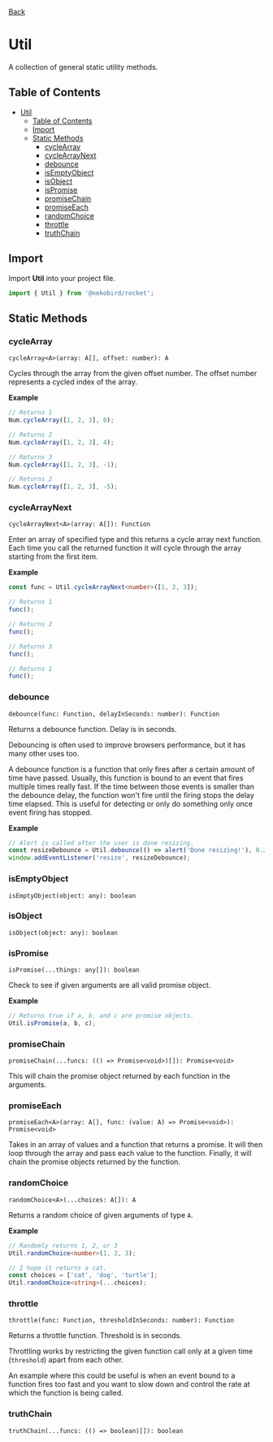 [Back](../index.md)

# Util

A collection of general static utility methods.

## Table of Contents

- [Util](#util)
  - [Table of Contents](#table-of-contents)
  - [Import](#import)
  - [Static Methods](#static-methods)
    - [cycleArray](#cyclearray)
    - [cycleArrayNext](#cyclearraynext)
    - [debounce](#debounce)
    - [isEmptyObject](#isemptyobject)
    - [isObject](#isobject)
    - [isPromise](#ispromise)
    - [promiseChain](#promisechain)
    - [promiseEach](#promiseeach)
    - [randomChoice](#randomchoice)
    - [throttle](#throttle)
    - [truthChain](#truthchain)

## Import

Import **Util** into your project file.

```typescript
import { Util } from '@nekobird/rocket';
```

## Static Methods

### cycleArray

`cycleArray<A>(array: A[], offset: number): A`

Cycles through the array from the given offset number.
The offset number represents a cycled index of the array.

**Example**

```typescript
// Returns 1
Num.cycleArray([1, 2, 3], 0);

// Returns 2
Num.cycleArray([1, 2, 3], 4);

// Returns 3
Num.cycleArray([1, 2, 3], -1);

// Returns 2
Num.cycleArray([1, 2, 3], -5);
```

### cycleArrayNext

`cycleArrayNext<A>(array: A[]): Function`

Enter an array of specified type and this returns a cycle array next function.
Each time you call the returned function it will cycle through the array starting from the first item.

**Example**

```typescript
const func = Util.cycleArrayNext<number>([1, 2, 3]);

// Returns 1
func();

// Returns 2
func();

// Returns 3
func();

// Returns 1
func();
```

### debounce

`debounce(func: Function, delayInSeconds: number): Function`

Returns a debounce function.
Delay is in seconds.

Debouncing is often used to improve browsers performance, but it has many other uses too.

A debounce function is a function that only fires after a certain amount of time have passed. Usually, this function is bound to an event that fires multiple times really fast.
If the time between those events is smaller than the debounce delay, the function won't fire until the firing stops the delay time elapsed.
This is useful for detecting or only do something only once event firing has stopped.

**Example**

```typescript
// Alert is called after the user is done resizing.
const resizeDebounce = Util.debounce(() => alert('Done resizing!'), 0.2);
window.addEventListener('resize', resizeDebounce);
```

### isEmptyObject

`isEmptyObject(object: any): boolean`

### isObject

`isObject(object: any): boolean`

### isPromise

`isPromise(...things: any[]): boolean`

Check to see if given arguments are all valid promise object.

**Example**

```typescript
// Returns true if a, b, and c are promise objects.
Util.isPromise(a, b, c);
```

### promiseChain

`promiseChain(...funcs: (() => Promise<void>)[]): Promise<void>`

This will chain the promise object returned by each function in the arguments.

### promiseEach

`promiseEach<A>(array: A[], func: (value: A) => Promise<void>): Promise<void>`

Takes in an array of values and a function that returns a promise. 
It will then loop through the array and pass each value to the function.
Finally, it will chain the promise objects returned by the function.

### randomChoice

`randomChoice<A>(...choices: A[]): A`

Returns a random choice of given arguments of type `A`.

**Example**

```typescript
// Randomly returns 1, 2, or 3
Util.randomChoice<number>(1, 2, 3);

// I hope it returns a cat.
const choices = ['cat', 'dog', 'turtle'];
Util.randomChoice<string>(...choices);
```

### throttle

`throttle(func: Function, thresholdInSeconds: number): Function`

Returns a throttle function.
Threshold is in seconds.

Throttling works by restricting the given function call only at a given time (`threshold`) apart from each other.

An example where this could be useful is when an event bound to a function fires too fast and you want to slow down and control the rate at which the function is being called.

### truthChain

`truthChain(...funcs: (() => boolean)[]): boolean`

